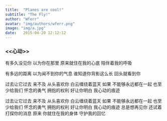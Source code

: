 ```yaml
---
title:  "Planes are cool!"
subtitle: "The Fly!"
author: "Wferr"
avatar: "img/authors/wferr.png"
image: "img/a.jpg"
date:   2015-04-20 12:12:12
---
```


### <<心动>>

 有多久没见你 
以为你在那里 
原来就住在我的心底 
陪伴着我的呼吸 

有多远的距离 
以为闻不到你的气息 
谁知道你背影这么长 
回头就看到你 

过去让它过去 
来不及 
从头喜欢你 
白云缠绕着蓝天 
如果 
不能够永远都在一起 
也至少给我们 
怀念的勇气 
拥抱的权利 
好让你明白 
我心动的痕迹 

过去让它过去 
来不及 
从头喜欢你 
白云缠绕着蓝天 
如果 
不能够永远都在一起 
也至少给我们 
怀念的勇气 
拥抱的权利 
好让你明白 
我心动的痕迹 
总是想再见你 
还试着打探你的消息 
原来 
你就住在我的身体 
守护我的回忆

